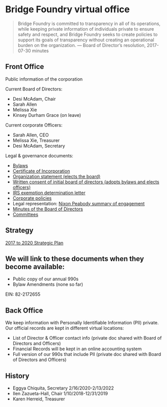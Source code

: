 # Bridge Foundry virtual office

> Bridge Foundry is committed to transparency in all of its operations, while keeping private information of individuals private to ensure safety and respect, and Bridge Foundry seeks to create policies to support its goals of transparency without creating an operational burden on the organization. — Board of Director’s resolution, 2017-07-30 minutes

## Front Office

Public information of the corporation

Current Board of Directors:

- Desi McAdam, Chair
- Sarah Allen
- Melissa Xie
- Kinsey Durham Grace (on leave)

Current corporate Officers:

- Sarah Allen, CEO 
- Melissa Xie, Treasurer
- Desi McAdam, Secretary

Legal & governance documents:

- [Bylaws](https://drive.google.com/file/d/0B15PjYEwl2GNMlNHZ0hXSnVZMDQ/view?resourcekey=0-j-tReYPyS2OcdEFuooEFgw)
- [Certificate of Incorporation](https://drive.google.com/file/d/0B15PjYEwl2GNYzVvWURteXZMM00/view?resourcekey=0-_e-7ofdW6N4ipluU2hDFiA)
- [Organization statement (elects the board)](https://drive.google.com/file/d/0B15PjYEwl2GNUktDdjV5eEZXRVU/view?resourcekey=0-740HNT402w4pKpNvYzYCTA)
- [Written consent of initial board of directors (adopts bylaws and elects officers)](https://drive.google.com/file/d/0BzPWVMj9wWa6dFFZV2ZtUU9UM2s/view?resourcekey=0-9VKKHpUnVizJUxyZ4ZfQDA)
- [IRS exemption determination letter](https://drive.google.com/file/d/0B15PjYEwl2GNY2JzT1JIblZpdnM/view?resourcekey=0-24nPoHCexmySZ-EgWpEyJg)
- [Corporate policies](policy)
- Legal representation: [Nixon Peabody summary of engagement](https://docs.google.com/document/d/1FfLTCkzP1OfdgahDmlztjCIqAurYzwzkjgug5fXxjkM/view)
- [Minutes of the Board of Directors](https://drive.google.com/drive/folders/0BzPWVMj9wWa6MVhCTGo5b1hwLVk?resourcekey=0-GpK-TEnnXU_A3W_7LCk_gA)
- [Committees](https://github.com/bridgefoundry/operations/tree/main/docs/committees)

## Strategy

[2017 to 2020 Strategic Plan](./2017-2020-bridge-foundry-strategic-plan.pdf)

## We will link to these documents when they become available:

- Public copy of our annual 990s
- Bylaw Amendments (none so far)

EIN: 82-2172655

## Back Office

We keep information with Personally Identifiable Information (PII) private. Our official records are kept in different virtual locations:

- List of Director & Officer contact info (private doc shared with Board of Directors and Officers)
- Financial Records will be kept in an online accounting system
- Full version of our 990s that include PII (private doc shared with Board of Directors and Officers)

## History

- Eggya Chiquita, Secretary 2/16/2020-2/13/2022
- Ilen Zazueta-Hall, Chair 1/10/2018-12/31/2019
- Karen Herreid, Treasurer
